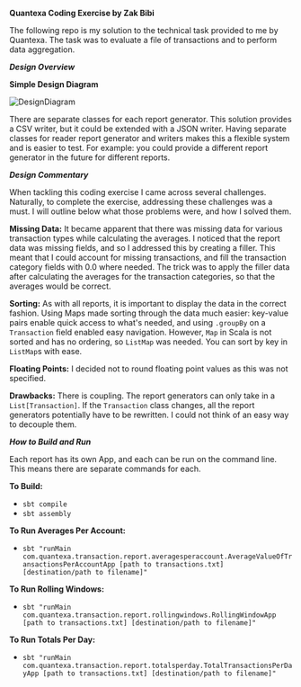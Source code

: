 **Quantexa Coding Exercise by Zak Bibi**

The following repo is my solution to the technical task provided to me by Quantexa. The task was to evaluate a file of transactions and to perform data aggregation.

***Design Overview***

**Simple Design Diagram**

![DesignDiagram](https://cdn.discordapp.com/attachments/777309166343290920/821678793348349952/quantexadesign.png)

There are separate classes for each report generator. This solution provides a CSV writer, but it could be extended with a JSON writer. Having separate classes for reader report generator and writers makes this a flexible system and is easier to test. For example: you could provide a different report generator in the future for different reports.

***Design Commentary***

When tackling this coding exercise I came across several challenges. Naturally, to complete the exercise, addressing these challenges was a must. I will outline below what those problems were, and how I solved them.

**Missing Data:**
It became apparent that there was missing data for various transaction types while calculating the averages. I noticed that the report data was missing fields, and so I addressed this by creating a filler. This meant that I could account for missing transactions, and fill the transaction category fields with 0.0 where needed. The trick was to apply the filler data after calculating the averages for the transaction categories, so that the averages would be correct. 


**Sorting:**
As with all reports, it is important to display the data in the correct fashion. Using Maps made sorting through the data much easier: key-value pairs enable quick access to what's needed, and using `.groupBy` on a `Transaction` field enabled easy navigation. However, `Map` in Scala is not sorted and has no ordering, so `ListMap` was needed. You can sort by key in `ListMap`s with ease.

**Floating Points:**
I decided not to round floating point values as this was not specified.

**Drawbacks:**
There is coupling. The report generators can only take in a `List[Transaction]`. If the `Transaction` class changes, all the report generators potentially have to be rewritten. I could not think of an easy way to decouple them.


***How to Build and Run***

Each report has its own App, and each can be run on the command line. This means there are separate commands for each. 

**To Build:**
- `sbt compile` 
- `sbt assembly`

**To Run Averages Per Account:**
- `sbt "runMain com.quantexa.transaction.report.averagesperaccount.AverageValueOfTransactionsPerAccountApp [path to transactions.txt] [destination/path to filename]"`

**To Run Rolling Windows:**
- `sbt "runMain com.quantexa.transaction.report.rollingwindows.RollingWindowApp [path to transactions.txt] [destination/path to filename]"`

**To Run Totals Per Day:**
- `sbt "runMain com.quantexa.transaction.report.totalsperday.TotalTransactionsPerDayApp [path to transactions.txt] [destination/path to filename]"`
